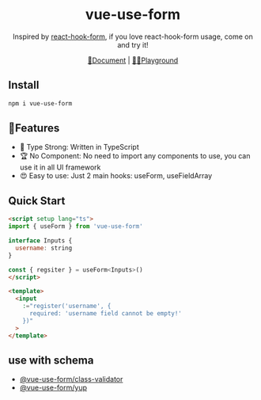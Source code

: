  <h1 align="center">
  vue-use-form
</h1>
<p align="center">
Inspired by <a href="https://react-hook-form.com/">react-hook-form</a>, if you love react-hook-form usage, come on and try it!
</p>
<p align="center">
  <a href="https://vue-use-form.netlify.app/">📝Document</a>
  |
  <a href="https://vue-use-form-play.netlify.app/">
  🤽‍♀️Playground
  </a>
</p>

## Install

```bash
npm i vue-use-form
```

## 🚀Features
- 🦾 Type Strong: Written in TypeScript
- 🏆 No Component: No need to import any components to use, you can use it in all UI framework
- 😍 Easy to use: Just 2 main hooks: useForm, useFieldArray



## Quick Start
```html
<script setup lang="ts">
import { useForm } from 'vue-use-form'

interface Inputs {
  username: string
}

const { regsiter } = useForm<Inputs>()
</script>

<template>
  <input
    :="register('username', {
      required: 'username field cannot be empty!'
    })"
  >
</template>
```


## use with schema
- [@vue-use-form/class-validator](https://github.com/vue-use-form/vue-use-form/tree/master/packages/resolver-class-validator)
- [@vue-use-form/yup](https://github.com/vue-use-form/vue-use-form/tree/master/packages/resolver-yup)

